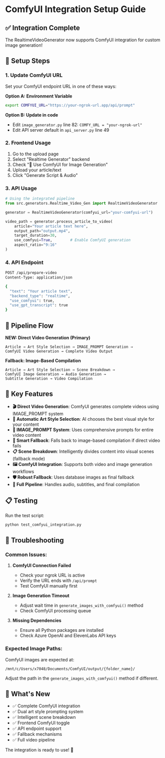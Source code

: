 # ComfyUI Integration Setup Guide

## ✅ Integration Complete

The RealtimeVideoGenerator now supports ComfyUI integration for custom image generation!

## 🔧 Setup Steps

### 1. Update ComfyUI URL
Set your ComfyUI endpoint URL in one of these ways:

**Option A: Environment Variable**
```bash
export COMFYUI_URL="https://your-ngrok-url.app/api/prompt"
```

**Option B: Update in code**
- Edit `image_generator.py` line 82: `COMFY_URL = "your-ngrok-url"`
- Edit API server default in `api_server.py` line 49

### 2. Frontend Usage

1. Go to the upload page
2. Select "Realtime Generator" backend
3. Check "🎨 Use ComfyUI for Image Generation"
4. Upload your article/text
5. Click "Generate Script & Audio"

### 3. API Usage

```python
# Using the integrated pipeline
from src.generators.Realtime_Video_Gen import RealtimeVideoGenerator

generator = RealtimeVideoGenerator(comfyui_url="your-comfyui-url")

video_path = generator.process_article_to_video(
    article="Your article text here",
    output_path="output.mp4", 
    target_duration=30,
    use_comfyui=True,        # Enable ComfyUI generation
    aspect_ratio="9:16"
)
```

### 4. API Endpoint
```bash
POST /api/prepare-video
Content-Type: application/json

{
  "text": "Your article text",
  "backend_type": "realtime",
  "use_comfyui": true,
  "use_gpt_transcript": true
}
```

## 🎯 Pipeline Flow

**NEW: Direct Video Generation (Primary)**
```
Article → Art Style Selection → IMAGE_PROMPT Generation → 
ComfyUI Video Generation → Complete Video Output
```

**Fallback: Image-Based Compilation**
```
Article → Art Style Selection → Scene Breakdown → 
ComfyUI Image Generation → Audio Generation → 
Subtitle Generation → Video Compilation
```

## 🔧 Key Features

- **🎬 Direct Video Generation**: ComfyUI generates complete videos using IMAGE_PROMPT system
- **🎨 Automatic Art Style Selection**: AI chooses the best visual style for your content
- **📝 IMAGE_PROMPT System**: Uses comprehensive prompts for entire video content
- **🔄 Smart Fallback**: Falls back to image-based compilation if direct video fails
- **📋 Scene Breakdown**: Intelligently divides content into visual scenes (fallback mode)
- **🖼️ ComfyUI Integration**: Supports both video and image generation workflows
- **🛡️ Robust Fallback**: Uses database images as final fallback
- **🎵 Full Pipeline**: Handles audio, subtitles, and final compilation

## 📋 Testing

Run the test script:
```bash
python test_comfyui_integration.py
```

## 🐛 Troubleshooting

### Common Issues:

1. **ComfyUI Connection Failed**
   - Check your ngrok URL is active
   - Verify the URL ends with `/api/prompt`
   - Test ComfyUI manually first

2. **Image Generation Timeout**
   - Adjust wait time in `generate_images_with_comfyui()` method
   - Check ComfyUI processing queue

3. **Missing Dependencies**
   - Ensure all Python packages are installed
   - Check Azure OpenAI and ElevenLabs API keys

### Expected Image Paths:
ComfyUI images are expected at:
```
/mnt/c/Users/x7048/Documents/ComfyUI/output/{folder_name}/
```

Adjust the path in the `generate_images_with_comfyui()` method if different.

## 🎉 What's New

- ✅ Complete ComfyUI integration
- ✅ Dual art style prompting system  
- ✅ Intelligent scene breakdown
- ✅ Frontend ComfyUI toggle
- ✅ API endpoint support
- ✅ Fallback mechanisms
- ✅ Full video pipeline

The integration is ready to use! 🚀